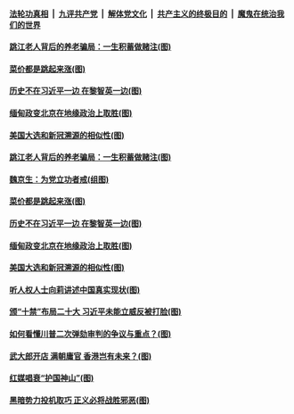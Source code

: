 ####  [法轮功真相](../../../../basic/blob/master/README.md?t=02111001) &nbsp;|&nbsp; [九评共产党](../../../../9ping.md/blob/master/README.md?t=02111001) &nbsp;|&nbsp; [解体党文化](../../../../jtdwh.md/blob/master/README.md?t=02111001)  &nbsp;|&nbsp; [共产主义的终极目的](../../../../gczydzjmd.md/blob/master/README.md?t=02111001) &nbsp;|&nbsp; [魔鬼在统治我们的世界](../../../../mgztzwmdsj.md/blob/master/README.md?t=02111001) 


#### [跳江老人背后的养老骗局：一生积蓄做赌注(图)](../pages/p4/962024.md?t=02111001) 

#### [菜价都是跳起来涨(图)](../pages/p4/962025.md?t=02111001) 

#### [历史不在习近平一边 在黎智英一边(图)](../pages/p4/962029.md?t=02111001) 

#### [缅甸政变北京在地缘政治上取胜(图)](../pages/p4/961906.md?t=02111001) 

#### [美国大选和新冠溯源的相似性(图)](../pages/p4/961884.md?t=02111001) 





#### [跳江老人背后的养老骗局：一生积蓄做赌注(图)](../pages/p4/962024.md?t=02111001) 

#### [魏京生：为党立功者戒(组图)](../pages/p4/962013.md?t=02111001) 

#### [菜价都是跳起来涨(图)](../pages/p4/962025.md?t=02111001) 

#### [历史不在习近平一边 在黎智英一边(图)](../pages/p4/962029.md?t=02111001) 


#### [缅甸政变北京在地缘政治上取胜(图)](../pages/p4/961906.md?t=02111001) 

#### [美国大选和新冠溯源的相似性(图)](../pages/p4/961884.md?t=02111001) 

#### [听人权人士向莉讲述中国真实现状(图)](../pages/p4/961893.md?t=02111001) 

#### [颁“十禁”布局二十大 习近平未能立威反被打脸(图)](../pages/p4/961904.md?t=02111001) 

#### [如何看懂川普二次弹劾审判的争议与重点？(图)](../pages/p4/961902.md?t=02111001) 

#### [武大郎开店 满朝庸官 香港岂有未来？(图)](../pages/p4/961899.md?t=02111001) 

#### [红媒唱衰“护国神山”(图)](../pages/p4/961879.md?t=02111001) 

#### [黑暗势力投机取巧 正义必将战胜邪恶(图)](../pages/p4/961850.md?t=02111001) 




